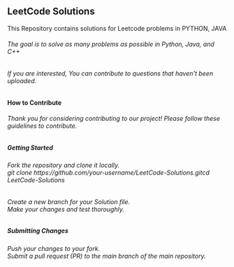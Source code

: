 <h2>LeetCode Solutions</h2>
<p>This Repository contains solutions for Leetcode problems in PYTHON, JAVA</p>
<h6>The goal is to solve as many problems as possible in Python, Java, and C++</h6>
<h6> If you are interested, You can contribute to questions that haven't been uploaded.</h6>

<h4>How to Contribute</h4>
<h6>Thank you for considering contributing to our project! Please follow these guidelines to contribute.</h6>

<h5>Getting Started</h5>
<h6>
  Fork the repository and clone it locally.<br>
  git clone https://github.com/your-username/LeetCode-Solutions.gitcd LeetCode-Solutions
</h6>
<h6>
  Create a new branch for your Solution file.<br>
  Make your changes and test thoroughly.
</h6>

<h5>Submitting Changes</h5>
<h6>Push your changes to your fork.<br>
  Submit a pull request (PR) to the main branch of the main repository.
</h6>




